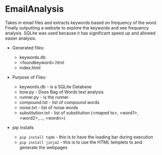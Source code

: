 # EmailAnalysis
Takes in email files and extracts keywords based on frequency of the word.  Finally outputting a website to explore the keywords and see frequency analysis.  SQLite was used because it has significant speed up and allowed easier analysis. 

- Generated files:
  - keywords.db 
  - \<foundkeyword\>.html
  - index.html

- Purpose of Files:
  - keywords.db - is a SQLite Database
  - bow.py - Does Bag of Words text analysis
  - runner.py - is the runner
  - compound.txt - list of compound words
  - noise.txt - list of noise words
  - substitution.txt - list of substitution (\<maped to\>, \<word1\>, \<word2\>,..., \<wordn\>)
  
- pip installs
  - `pip install tqdm` - this is to have the loading bar during execution
  - `pip install jinja2` - this is to use the HTML templets to and generate the webpages
